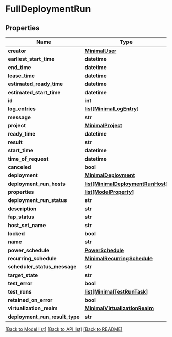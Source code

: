 # FullDeploymentRun

## Properties
Name | Type | Description | Notes
------------ | ------------- | ------------- | -------------
**creator** | [**MinimalUser**](MinimalUser.md) |  | [optional] 
**earliest_start_time** | **datetime** |  | [optional] 
**end_time** | **datetime** |  | [optional] 
**lease_time** | **datetime** |  | [optional] 
**estimated_ready_time** | **datetime** |  | [optional] 
**estimated_start_time** | **datetime** |  | [optional] 
**id** | **int** |  | [optional] 
**log_entries** | [**list[MinimalLogEntry]**](MinimalLogEntry.md) |  | [optional] 
**message** | **str** |  | [optional] 
**project** | [**MinimalProject**](MinimalProject.md) |  | [optional] 
**ready_time** | **datetime** |  | [optional] 
**result** | **str** |  | [optional] 
**start_time** | **datetime** |  | [optional] 
**time_of_request** | **datetime** |  | [optional] 
**canceled** | **bool** |  | [optional] 
**deployment** | [**MinimalDeployment**](MinimalDeployment.md) |  | [optional] 
**deployment_run_hosts** | [**list[MinimalDeploymentRunHost]**](MinimalDeploymentRunHost.md) |  | [optional] 
**properties** | [**list[ModelProperty]**](ModelProperty.md) |  | [optional] 
**deployment_run_status** | **str** |  | [optional] 
**description** | **str** |  | [optional] 
**fap_status** | **str** |  | [optional] 
**host_set_name** | **str** |  | [optional] 
**locked** | **bool** |  | [optional] 
**name** | **str** |  | [optional] 
**power_schedule** | [**PowerSchedule**](PowerSchedule.md) |  | [optional] 
**recurring_schedule** | [**MinimalRecurringSchedule**](MinimalRecurringSchedule.md) |  | [optional] 
**scheduler_status_message** | **str** |  | [optional] 
**target_state** | **str** |  | [optional] 
**test_error** | **bool** |  | [optional] 
**test_runs** | [**list[MinimalTestRunTask]**](MinimalTestRunTask.md) |  | [optional] 
**retained_on_error** | **bool** |  | [optional] 
**virtualization_realm** | [**MinimalVirtualizationRealm**](MinimalVirtualizationRealm.md) |  | [optional] 
**deployment_run_result_type** | **str** |  | [optional] 

[[Back to Model list]](../README.md#documentation-for-models) [[Back to API list]](../README.md#documentation-for-api-endpoints) [[Back to README]](../README.md)


